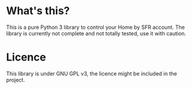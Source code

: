 # What's this?

This is a pure Python 3 library to control your Home by SFR account.
The library is currently not complete and not totally tested, use it with caution.

# Licence

This library is under GNU GPL v3, the licence might be included in the project.
